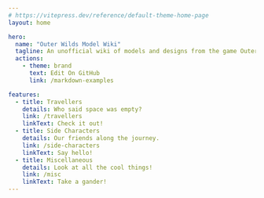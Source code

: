 ```yaml
---
# https://vitepress.dev/reference/default-theme-home-page
layout: home

hero:
  name: "Outer Wilds Model Wiki"
  tagline: An unofficial wiki of models and designs from the game Outer Wilds! Welcome in!
  actions:
    - theme: brand
      text: Edit On GitHub
      link: /markdown-examples

features:
  - title: Travellers
    details: Who said space was empty?
    link: /travellers
    linkText: Check it out!
  - title: Side Characters
    details: Our friends along the journey.
    link: /side-characters
    linkText: Say hello!
  - title: Miscellaneous
    details: Look at all the cool things!
    link: /misc
    linkText: Take a gander!
---
```


